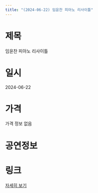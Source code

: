 ```yaml
---
title: "(2024-06-22) 임윤찬 피아노 리사이틀"
---
```


# 제목
임윤찬 피아노 리사이틀

# 일시
2024-06-22

# 가격
가격 정보 없음

# 공연정보


# 링크
[자세히 보기](https://www.sac.or.kr/site/main/show/show_view?SN=60785, "https://www.sac.or.kr/site/main/show/show_view?SN=60785")
